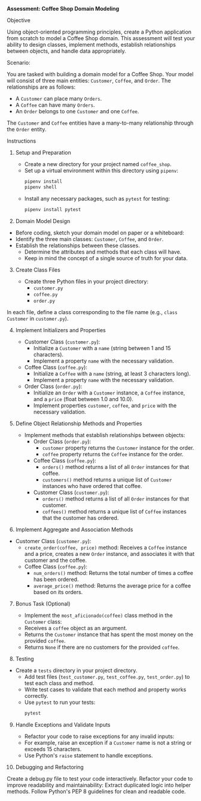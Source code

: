 **Assessment: Coffee Shop Domain Modeling**


Objective

Using object-oriented programming principles, create a Python application from scratch to model a Coffee Shop domain. This assessment will test your ability to design classes, implement methods, establish relationships between objects, and handle data appropriately.

 

Scenario:

You are tasked with building a domain model for a Coffee Shop. Your model will consist of three main entities: `Customer`, `Coffee`, and `Order`. The relationships are as follows:

- A `Customer` can place many `Orders`.
- A `Coffee` can have many `Orders`.
- An `Order` belongs to one `Customer` and one `Coffee`.

The `Customer` and `Coffee` entities have a many-to-many relationship through the `Order` entity.

Instructions
1. Setup and Preparation

   - Create a new directory for your project named `coffee_shop`.
   - Set up a virtual environment within this directory using `pipenv`:
     ```bash
     pipenv install
     pipenv shell
     ```
   - Install any necessary packages, such as `pytest` for testing:
     ```bash
     pipenv install pytest
     ```

2. Domain Model Design

 - Before coding, sketch your domain model on paper or a whiteboard:
 - Identify the three main classes: `Customer`, `Coffee`, and `Order`.
 - Establish the relationships between these classes.
   - Determine the attributes and methods that each class will have.
   - Keep in mind the concept of a single source of truth for your data.

 

3. Create Class Files

   - Create three Python files in your project directory:
     - `customer.py`
     - `coffee.py`
     - `order.py`

In each file, define a class corresponding to the file name (e.g., `class Customer` in `customer.py`).
 

4. Implement Initializers and Properties

   - Customer Class (`customer.py`):
     - Initialize a `Customer` with a `name` (string between 1 and 15 characters).
     - Implement a property `name` with the necessary validation.
   - Coffee Class (`coffee.py`):
     - Initialize a `Coffee` with a `name` (string, at least 3 characters long).
     - Implement a property `name` with the necessary validation.
   - Order Class (`order.py`):
     - Initialize an `Order` with a `Customer` instance, a `Coffee` instance, and a `price` (float between 1.0 and 10.0).
     - Implement properties `customer`, `coffee`, and `price` with the necessary validation.

 

5. Define Object Relationship Methods and Properties

   - Implement methods that establish relationships between objects:
     - Order Class (`order.py`):
       - `customer` property returns the `Customer` instance for the order.
       - `coffee` property returns the `Coffee` instance for the order.
     - Coffee Class (`coffee.py`):
       - `orders()` method returns a list of all `Order` instances for that coffee.
       - `customers()` method returns a unique list of `Customer` instances who have ordered that coffee.
     - Customer Class (`customer.py`):
       - `orders()` method returns a list of all `Order` instances for that customer.
       - `coffees()` method returns a unique list of `Coffee` instances that the customer has ordered.

 

6. Implement Aggregate and Association Methods

 - Customer Class (`customer.py`):
     - `create_order(coffee, price)` method: Receives a `Coffee` instance and a price, creates a new `Order` instance, and associates it with that customer and the coffee.
   - Coffee Class (`coffee.py`):
     - `num_orders()` method: Returns the total number of times a coffee has been ordered.
     - `average_price()` method: Returns the average price for a coffee based on its orders.

 

7. Bonus Task (Optional) 

    - Implement the `most_aficionado(coffee)` class method in the `Customer` class:
     - Receives a `coffee` object as an argument.
     - Returns the `Customer` instance that has spent the most money on the provided `coffee`.
     - Returns `None` if there are no customers for the provided `coffee`.

 

8. Testing

 - Create a `tests` directory in your project directory.
   - Add test files (`test_customer.py`, `test_coffee.py`, `test_order.py`) to test each class and method.
   - Write test cases to validate that each method and property works correctly.
   - Use `pytest` to run your tests:
     ```bash
     pytest
     ```

9. Handle Exceptions and Validate Inputs
   - Refactor your code to raise exceptions for any invalid inputs:
   - For example, raise an exception if a `Customer` name is not a string or exceeds 15 characters.
   - Use Python's `raise` statement to handle exceptions.

 

10. Debugging and Refactoring

Create a debug.py file to test your code interactively.
Refactor your code to improve readability and maintainability:
Extract duplicated logic into helper methods.
Follow Python's PEP 8 guidelines for clean and readable code.